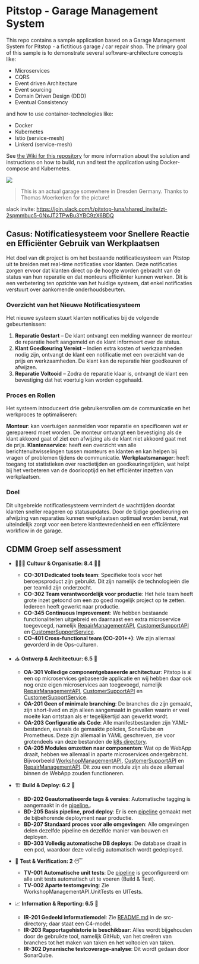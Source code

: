 # Pitstop - Garage Management System
This repo contains a sample application based on a Garage Management System for Pitstop - a fictitious garage / car repair shop. The primary goal of this sample is to demonstrate several software-architecture concepts like:  
* Microservices  
* CQRS  
* Event driven Architecture  
* Event sourcing  
* Domain Driven Design (DDD)  
* Eventual Consistency  

and how to use container-technologies like:

* Docker
* Kubernetes
* Istio (service-mesh)
* Linkerd (service-mesh)

See [the Wiki for this repository](https://github.com/EdwinVW/pitstop/wiki "Pitstop Wiki") for more information about the solution and instructions on how to build, run and test the application using Docker-compose and Kubernetes.

![](pitstop-garage.png)

> This is an actual garage somewhere in Dresden Germany. Thanks to Thomas Moerkerken for the picture!

slack invite: https://join.slack.com/t/pitstop-luna/shared_invite/zt-2spmmbuc5-0NxJT2TPwBu3YBC9zX6BDQ

## Casus: Notificatiesysteem voor Snellere Reactie en Efficiënter Gebruik van Werkplaatsen

Het doel van dit project is om het bestaande notificatiesysteem van Pitstop uit te breiden met real-time notificaties voor klanten. Deze notificaties zorgen ervoor dat klanten direct op de hoogte worden gebracht van de status van hun reparatie en dat monteurs efficiënter kunnen werken. Dit is een verbetering ten opzichte van het huidige systeem, dat enkel notificaties verstuurt over aankomende onderhoudsbeurten.

### Overzicht van het Nieuwe Notificatiesysteem

Het nieuwe systeem stuurt klanten notificaties bij de volgende gebeurtenissen:

1. **Reparatie Gestart** – De klant ontvangt een melding wanneer de monteur de reparatie heeft aangemeld en de klant informeert over de status.
2. **Klant Goedkeuring Vereist** – Indien extra kosten of werkzaamheden nodig zijn, ontvangt de klant een notificatie met een overzicht van de prijs en werkzaamheden. De klant kan de reparatie hier goedkeuren of afwijzen.
3. **Reparatie Voltooid** – Zodra de reparatie klaar is, ontvangt de klant een bevestiging dat het voertuig kan worden opgehaald.

### Proces en Rollen

Het systeem introduceert drie gebruikersrollen om de communicatie en het werkproces te optimaliseren:

**Monteur**: kan voertuigen aanmelden voor reparatie en specificeren wat er gerepareerd moet worden. De monteur ontvangt een bevestiging als de klant akkoord gaat of ziet een afwijzing als de klant niet akkoord gaat met de prijs.
**Klantenservice**: heeft een overzicht van alle berichtenuitwisselingen tussen monteurs en klanten en kan helpen bij vragen of problemen tijdens de communicatie.
**Werkplaatsmanager**: heeft toegang tot statistieken over reactietijden en goedkeuringstijden, wat helpt bij het verbeteren van de doorlooptijd en het efficiënter inzetten van werkplaatsen.

### Doel

Dit uitgebreide notificatiesysteem vermindert de wachttijden doordat klanten sneller reageren op statusupdates. Door de tijdige goedkeuring en afwijzing van reparaties kunnen werkplaatsen optimaal worden benut, wat uiteindelijk zorgt voor een betere klanttevredenheid en een efficiëntere workflow in de garage.

## CDMM Groep self assessment

* 🧑‍🤝‍🧑 **Cultuur & Organisatie: 8.4** 🦆🦆
  * **CO-301 Dedicated tools team**: Specifieke tools voor het beroepsproduct zijn gebruikt. Dit zijn namelijk de technologieën die per teamlid zijn onderzocht.
  * **CO-302 Team verantwoordelijk voor productie**: Het hele team heeft grote inzet getoond om een zo goed mogelijk project op te zetten. Iedereen heeft gewerkt naar productie.
  * **CO-345 Continuous Improvement**: We hebben bestaande functionaliteiten uitgebreid en daarnaast een extra microservice toegevoegd, namelijk [RepairManagementAPI](src/RepairManagementAPI), [CustomerSupportAPI](src/CustomerSupportAPI/) en [CustomerSupportService](src/CustomerSupportService/).
  * **CO-401 Cross-functional team (CO-201++)**: We zijn allemaal gevorderd in de Ops-culturen.

* ⛪ **Ontwerp & Architectuur: 6.5** 🦆
  * **OA-301 Volledige componentgebaseerde architectuur**: Pitstop is al een op microservices gebaseerde applicatie en wij hebben daar ook nog onze eigen microservices aan toegevoegd, namelijk [RepairManagementAPI](src/RepairManagementAPI), [CustomerSupportAPI](src/CustomerSupportAPI/) en [CustomerSupportService](src/CustomerSupportService/).
  * **OA-201 Geen of minimale branching**: De branches die zijn gemaakt, zijn short-lived en zijn alleen aangemaakt in gevallen waarin er veel moeite kan ontstaan als er tegelijkertijd aan gewerkt wordt.
  * **OA-203 Configuratie als Code**: Alle manifestbestanden zijn YAML-bestanden, evenals de gemaakte policies, SonarQube en Prometheus. Deze zijn allemaal in YAML geschreven, zie voor grotendeels van deze bestanden de [k8s directory](src/k8s/).
  * **OA-205 Modules omzetten naar componenten**: Wat op de WebApp draait, hebben we allemaal in aparte microservices ondergebracht. Bijvoorbeeld [WorkshopManagementAPI](src/WorkshopManagementAPI/), [CustomerSupportAPI](src/CustomerSupportAPI/) en [RepairManagementAPI](src/RepairManagementAPI). Dit zou een module zijn als deze allemaal binnen de WebApp zouden functioneren.

* 🏗️ **Build & Deploy: 6.2** 🦆
  * **BD-202 Geautomatiseerde tags & versies**: Automatische tagging is aangemaakt in de [pipeline.](../pitstop-team-luna/.github/workflows/pipeline.yaml).
  * **BD-205 Basis pipeline, prod deploy**: Er is een [pipeline](../pitstop-team-luna/.github/workflows/pipeline.yaml) gemaakt met de bijbehorende deployment naar productie.
  * **BD-207 Standaard proces voor alle omgevingen**: Alle omgevingen delen dezelfde pipeline en dezelfde manier van bouwen en deployen.
  * **BD-303 Volledig automatische DB deploys**: De database draait in een pod, waardoor deze volledig automatisch wordt gedeployed.

* 🧪 **Test & Verification: 2** 😴
  * **TV-001 Automatische unit tests**: De [pipeline](../pitstop-team-luna/.github/workflows/pipeline.yaml) is geconfigureerd om alle unit tests automatisch uit te voeren (Build & Test).
  * **TV-002 Aparte testomgeving**: Zie WorkshopManagementAPI.UnitTests en UITests.

* 📈 **Information & Reporting: 6.5** 🦆
  * **IR-201 Gedeeld informatiemodel**: Zie [README.md](src/README.md) in de src-directory; daar staat een C4-model.
  * **IR-203 Rapportagehistorie is beschikbaar**: Alles wordt bijgehouden door de gebruikte tool, namelijk GitHub, van het creëren van branches tot het maken van taken en het voltooien van taken.
  * **IR-302 Dynamische testcoverage-analyse**: Dit wordt gedaan door SonarQube.
